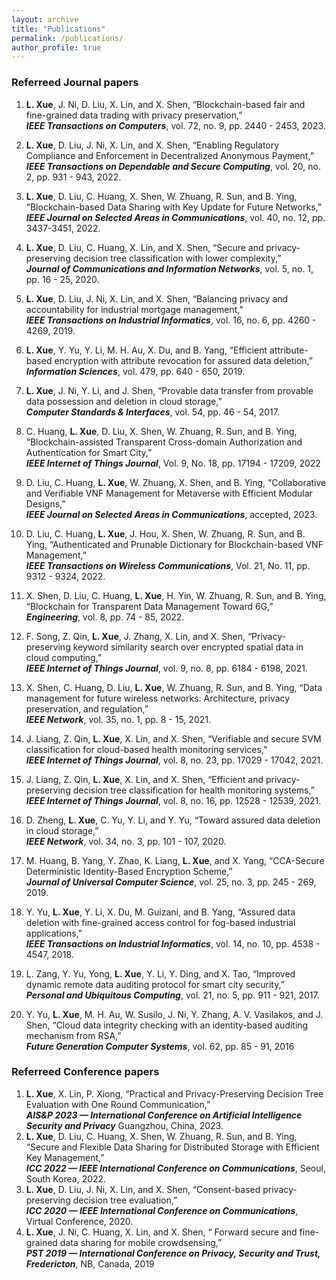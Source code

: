 ```yaml
---
layout: archive
title: "Publications"
permalink: /publications/
author_profile: true
--- 
```

 
 ### Referreed Journal papers

1. **L. Xue**, J. Ni, D. Liu, X. Lin, and X. Shen, “Blockchain-based fair and fine-grained data trading with privacy preservation,”  
***IEEE Transactions on Computers***, vol. 72, no. 9, pp. 2440 - 2453, 2023.  

2. **L. Xue**, D. Liu, J. Ni, X. Lin, and X. Shen, “Enabling Regulatory Compliance and Enforcement in Decentralized Anonymous Payment,”    
***IEEE Transactions on Dependable and Secure Computing***, vol. 20, no. 2, pp. 931 - 943, 2022.     

3. **L. Xue**, D. Liu, C. Huang, X. Shen, W. Zhuang, R. Sun, and B. Ying, “Blockchain-based Data Sharing with Key Update for Future Networks,”   
***IEEE Journal on Selected Areas in Communications***, vol. 40, no. 12, pp. 3437-3451, 2022.   
4. **L. Xue**, D. Liu, C. Huang, X. Lin, and X. Shen, “Secure and privacy-preserving decision tree classification with lower complexity,”   
***Journal of Communications and Information Networks***, vol. 5, no. 1, pp. 16 - 25, 2020.   
5.  **L. Xue**, D. Liu, J. Ni, X. Lin, and X. Shen, “Balancing privacy and accountability for industrial mortgage management,”      
***IEEE Transactions on Industrial Informatics***, vol. 16, no. 6, pp. 4260 - 4269, 2019.     
6. **L. Xue**, Y. Yu, Y. Li, M. H. Au, X. Du, and B. Yang, “Efficient attribute-based encryption with attribute revocation for assured data deletion,”   
***Information Sciences***, vol. 479, pp. 640 - 650, 2019.   
7.  **L. Xue**, J. Ni, Y. Li, and J. Shen, “Provable data transfer from provable data possession and deletion in cloud storage,”      
***Computer Standards & Interfaces***, vol. 54, pp. 46 - 54, 2017.   
8.  C. Huang, **L. Xue**, D. Liu, X. Shen, W. Zhuang, R. Sun, and B. Ying, “Blockchain-assisted Transparent Cross-domain Authorization and Authentication for Smart City,”   
***IEEE Internet of Things Journal***, Vol. 9, No. 18, pp. 17194 - 17209, 2022   
9. D. Liu, C. Huang, **L. Xue**, W. Zhuang, X. Shen, and B. Ying, “Collaborative and Verifiable VNF Management for Metaverse with Efficient Modular Designs,”   
***IEEE Journal on Selected Areas in Communications***, accepted, 2023.   
10.  D. Liu, C. Huang, **L. Xue**, J. Hou, X. Shen, W. Zhuang, R. Sun, and B. Ying, “Authenticated and Prunable Dictionary for Blockchain-based VNF Management,”   
***IEEE Transactions on Wireless Communications***, Vol. 21, No. 11, pp. 9312 - 9324, 2022.   
11. X. Shen, D. Liu, C. Huang, **L. Xue**, H. Yin, W. Zhuang, R. Sun, and B. Ying, “Blockchain for Transparent Data Management Toward 6G,”   
***Engineering***, vol. 8, pp. 74 - 85, 2022.
12. F. Song, Z. Qin, **L. Xue**, J. Zhang, X. Lin, and X. Shen, “Privacy-preserving keyword similarity search over encrypted spatial data in cloud computing,”   
***IEEE Internet of Things Journal***, vol. 9, no. 8, pp. 6184 - 6198, 2021.   
13. X. Shen, C. Huang, D. Liu, **L. Xue**, W. Zhuang, R. Sun, and B. Ying, “Data management for future wireless networks: Architecture, privacy preservation, and regulation,”  
***IEEE Network***, vol. 35, no. 1, pp. 8 - 15, 2021.       
14.  J. Liang, Z. Qin, **L. Xue**, X. Lin, and X. Shen, “Verifiable and secure SVM classification for cloud-based health monitoring services,”  
***IEEE Internet of Things Journal***, vol. 8, no. 23, pp. 17029 - 17042, 2021.  
15.  J. Liang, Z. Qin, **L. Xue**, X. Lin, and X. Shen, “Efficient and privacy-preserving decision tree classification for health monitoring systems,”  
***IEEE Internet of Things Journal***, vol. 8, no. 16, pp. 12528 - 12539, 2021.   
16.  D. Zheng, **L. Xue**, C. Yu, Y. Li, and Y. Yu, “Toward assured data deletion in cloud storage,”   
***IEEE Network***, vol. 34, no. 3, pp. 101 - 107, 2020.   
17.  M. Huang, B. Yang, Y. Zhao, K. Liang, **L. Xue**, and X. Yang, “CCA-Secure Deterministic Identity-Based Encryption Scheme,”   
***Journal of Universal Computer Science***, vol. 25, no. 3, pp. 245 - 269, 2019.   
18.  Y. Yu, **L. Xue**, Y. Li, X. Du, M. Guizani, and B. Yang, “Assured data deletion with fine-grained access control for fog-based industrial applications,”   
***IEEE Transactions on Industrial Informatics***, vol. 14, no. 10, pp. 4538 - 4547, 2018.   
19.  L. Zang, Y. Yu, Yong, **L. Xue**, Y. Li, Y. Ding, and X. Tao, “Improved dynamic remote data auditing protocol for smart city security,”     
***Personal and Ubiquitous Computing***, vol. 21, no. 5, pp. 911 - 921, 2017.     
20.  Y. Yu, **L. Xue**, M. H. Au, W. Susilo, J. Ni, Y. Zhang, A. V. Vasilakos, and J. Shen, “Cloud data integrity checking with an identity-based auditing mechanism from RSA,”  
***Future Generation Computer Systems***, vol. 62, pp. 85 - 91, 2016   

 ### Referreed Conference papers

1. **L. Xue**, X. Lin, P. Xiong, “Practical and Privacy-Preserving Decision Tree Evaluation with One Round Communication,”  
***AIS&P 2023 — International Conference on Artificial Intelligence Security and Privacy*** Guangzhou, China, 2023.  
2. **L. Xue**, D. Liu, C. Huang, X. Shen, W. Zhuang, R. Sun, and B. Ying, “Secure and Flexible Data Sharing for Distributed Storage with Efficient Key Management,”  
***ICC 2022 — IEEE International Conference on Communications***, Seoul, South Korea, 2022.  
3. **L. Xue**, D. Liu, J. Ni, X. Lin, and X. Shen, “Consent-based privacy-preserving decision tree evaluation,”  
***ICC 2020 — IEEE International Conference on Communications***, Virtual Conference, 2020.  
4. **L. Xue**, J. Ni, C. Huang, X. Lin, and X. Shen, “ Forward secure and fine-grained data sharing for mobile crowdsensing,”   
***PST 2019 — International Conference on Privacy, Security and Trust, Fredericton***, NB, Canada, 2019   
